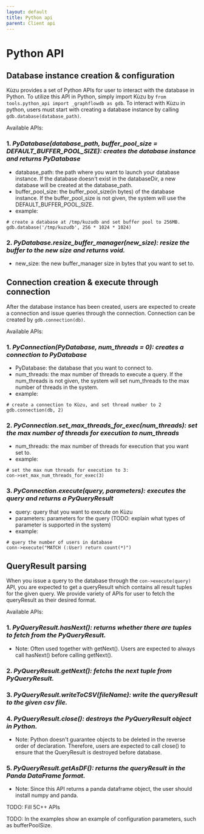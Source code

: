 ```yaml
---
layout: default
title: Python api
parent: Client api
--- 
```


# Python API

## Database instance creation & configuration
Kùzu provides a set of Python APIs for user to interact with the database in Python. To utilize this API in Python, simply import Kùzu by `from tools.python_api import _graphflowdb as gdb`. To interact with Kùzu in python, users must start with creating a database instance by calling `gdb.database(database_path)`. 

Available APIs:

### 1. *PyDatabase(database_path, buffer_pool_size = DEFAULT_BUFFER_POOL_SIZE): creates the database instance and returns PyDatabase*
  - database_path: the path where you want to launch your database instance. If the database doesn't exist in the databaseDir, a new database will be created at the database_path.
  - buffer_pool_size: the buffer_pool_size(in bytes) of the database instance. If the buffer_pool_size is not given, the system will use the DEFAULT_BUFFER_POOL_SIZE.
  - example:
  ``` 
  # create a database at /tmp/kuzudb and set buffer pool to 256MB.
  gdb.database('/tmp/kuzudb', 256 * 1024 * 1024)
  ```
### 2. *PyDatabase.resize_buffer_manager(new_size): resize the buffer to the new size and returns void.*
  - new_size: the new buffer_manager size in bytes that you want to set to.

## Connection creation & execute through connection
After the database instance has been created, users are expected to create a connection and issue queries through the connection. Connection can be created by `gdb.connection(db)`.

Available APIs:
### 1. *PyConnection(PyDatabase, num_threads = 0): creates a connection to PyDatabase*
  - PyDatabase: the database that you want to connect to.
  - num_threads: the max number of threads to execute a query. If the num_threads is not given, the system will set num_threads to the max number of threads in the system.
  - example:
  ```
  # create a connection to Kùzu, and set thread number to 2
  gdb.connection(db, 2)
  ```
### 2. *PyConnection.set_max_threads_for_exec(num_threads): set the max number of threads for execution to num_threads*
  - num_threads: the max number of threads for execution that you want set to.
  - example:
  ```
  # set the max num threads for execution to 3:
  con->set_max_num_threads_for_exec(3)
  ```

### 3. *PyConnection.execute(query, parameters): executes the query and returns a PyQueryResult*
  - query: query that you want to execute on Kùzu
  - parameters: parameters for the query (TODO: explain what types of parameter is supported in the system)
  - example:
  ```
  # query the number of users in database
  conn->execute("MATCH (:User) return count(*)")
  ```
  
## QueryResult parsing
When you issue a query to the database through the `con->execute(query)` API, you are expected to get a queryResult which contains all result tuples for the given query.
We provide variety of APIs for user to fetch the queryResult as their desired format.

Available APIs:
### 1. *PyQueryResult.hasNext(): returns whether there are tuples to fetch from the PyQueryResult.*
  - Note: Often used together with getNext(). Users are expected to always call hasNext() before calling getNext().
### 2. *PyQueryResult.getNext(): fetchs the next tuple from PyQueryResult.*
### 3. *PyQueryResult.writeToCSV(fileName): write the queryResult to the given csv file.*
### 4. *PyQueryResult.close(): destroys the PyQueryResult object in Python.*
  - Note: Python doesn't guarantee objects to be deleted in the reverse order of declaration. Therefore, users are expected to call close() to ensure that the QueryResult is destroyed before database.
### 5. *PyQueryResult.getAsDF(): returns the queryResult in the Panda DataFrame format.*
  - Note: Since this API returns a panda dataframe object, the user should install numpy and panda.
 
  

        
TODO: Fill 5C++ APIs

TODO: In the examples show an example of configuration parameters, such as bufferPoolSize. 
